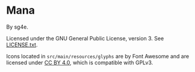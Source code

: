 # Mana

By sg4e.

Licensed under the GNU General Public License, version 3. See [LICENSE.txt](https://github.com/sg4e/Mana-FM/blob/master/LICENSE.txt).

Icons located in `src/main/resources/glyphs` are by Font Awesome and are licensed under [CC BY 4.0](https://creativecommons.org/licenses/by/4.0/), which is compatible with GPLv3.
